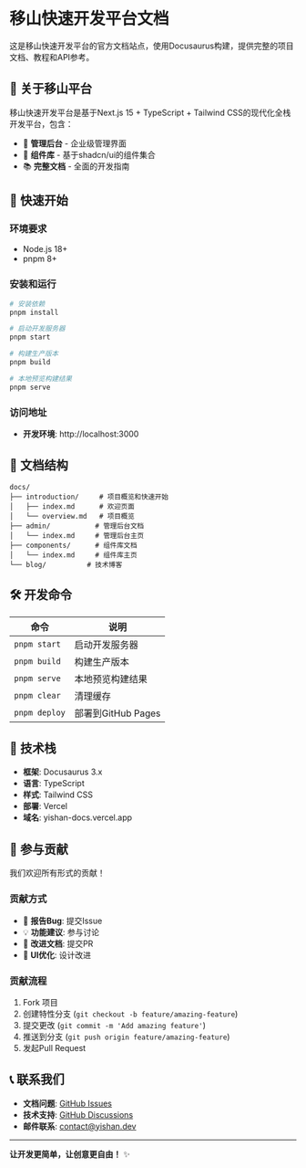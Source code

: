 # 移山快速开发平台文档

这是移山快速开发平台的官方文档站点，使用Docusaurus构建，提供完整的项目文档、教程和API参考。

## 🎯 关于移山平台

移山快速开发平台是基于Next.js 15 + TypeScript + Tailwind CSS的现代化全栈开发平台，包含：
- 🎨 **管理后台** - 企业级管理界面
- 🧩 **组件库** - 基于shadcn/ui的组件集合  
- 📚 **完整文档** - 全面的开发指南

## 🚀 快速开始

### 环境要求
- Node.js 18+
- pnpm 8+

### 安装和运行

```bash
# 安装依赖
pnpm install

# 启动开发服务器
pnpm start

# 构建生产版本
pnpm build

# 本地预览构建结果
pnpm serve
```

### 访问地址
- **开发环境**: http://localhost:3000

## 📁 文档结构

```
docs/
├── introduction/     # 项目概览和快速开始
│   ├── index.md      # 欢迎页面
│   └── overview.md   # 项目概览
├── admin/           # 管理后台文档
│   └── index.md     # 管理后台主页
├── components/      # 组件库文档
│   └── index.md     # 组件库主页
└── blog/          # 技术博客
```

## 🛠️ 开发命令

| 命令 | 说明 |
|------|------|
| `pnpm start` | 启动开发服务器 |
| `pnpm build` | 构建生产版本 |
| `pnpm serve` | 本地预览构建结果 |
| `pnpm clear` | 清理缓存 |
| `pnpm deploy` | 部署到GitHub Pages |

## 🧪 技术栈

- **框架**: Docusaurus 3.x
- **语言**: TypeScript
- **样式**: Tailwind CSS
- **部署**: Vercel
- **域名**: yishan-docs.vercel.app

## 🤝 参与贡献

我们欢迎所有形式的贡献！

### 贡献方式
- 🐛 **报告Bug**: 提交Issue
- 💡 **功能建议**: 参与讨论  
- 📖 **改进文档**: 提交PR
- 🎨 **UI优化**: 设计改进

### 贡献流程
1. Fork 项目
2. 创建特性分支 (`git checkout -b feature/amazing-feature`)
3. 提交更改 (`git commit -m 'Add amazing feature'`)
4. 推送到分支 (`git push origin feature/amazing-feature`)
5. 发起Pull Request

## 📞 联系我们

- **文档问题**: [GitHub Issues](https://github.com/yishan/yishan-docs/issues)
- **技术支持**: [GitHub Discussions](https://github.com/yishan/yishan/discussions)
- **邮件联系**: contact@yishan.dev

---

**让开发更简单，让创意更自由！** ✨

